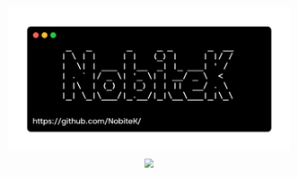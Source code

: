 <img align="center" src="banner.png" />

<p align="center">
  <img src="https://lanyard-profile-readme.vercel.app/api/430436408386125824">
</p>

